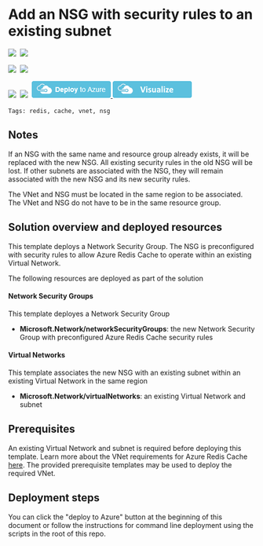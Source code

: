 # Add an NSG with security rules to an existing subnet

<IMG SRC="https://azurequickstartsservice.blob.core.windows.net/badges/201-redis-vnet-nsg/PublicLastTestDate.svg" />&nbsp;
<IMG SRC="https://azurequickstartsservice.blob.core.windows.net/badges/201-redis-vnet-nsg/PublicDeployment.svg" />&nbsp;

<IMG SRC="https://azurequickstartsservice.blob.core.windows.net/badges/201-redis-vnet-nsg/FairfaxLastTestDate.svg" />&nbsp;
<IMG SRC="https://azurequickstartsservice.blob.core.windows.net/badges/201-redis-vnet-nsg/FairfaxDeployment.svg" />&nbsp;

<IMG SRC="https://azurequickstartsservice.blob.core.windows.net/badges/201-redis-vnet-nsg/BestPracticeResult.svg" />&nbsp;
<IMG SRC="https://azurequickstartsservice.blob.core.windows.net/badges/201-redis-vnet-nsg/CredScanResult.svg" />&nbsp;
<a href="https://portal.azure.com/#create/Microsoft.Template/uri/https%3A%2F%2Fraw.githubusercontent.com%2FAzure%2Fazure-quickstart-templates%2Fmaster%2F201-redis-vnet-nsg%2Fazuredeploy.json" target="_blank">
<img src="https://raw.githubusercontent.com/Azure/azure-quickstart-templates/master/1-CONTRIBUTION-GUIDE/images/deploytoazure.png"/>
</a>
<a href="http://armviz.io/#/?load=https%3A%2F%2Fraw.githubusercontent.com%2FAzure%2Fazure-quickstart-templates%2Fmaster%2F201-redis-vnet-nsg%2Fazuredeploy.json" target="_blank">
<img src="https://raw.githubusercontent.com/Azure/azure-quickstart-templates/master/1-CONTRIBUTION-GUIDE/images/visualizebutton.png"/>
</a>

`Tags: redis, cache, vnet, nsg`

## Notes
If an NSG with the same name and resource group already exists, it will be replaced with the new NSG. All existing security rules in the old NSG will be lost. If other subnets are associated with the NSG, they will remain associated with the new NSG and its new security rules.

The VNet and NSG must be located in the same region to be associated. The VNet and NSG do not have to be in the same resource group.

## Solution overview and deployed resources
This template deploys a Network Security Group. The NSG is preconfigured with security rules to allow Azure Redis Cache to operate within an existing Virtual Network.

The following resources are deployed as part of the solution

#### Network Security Groups
This template deployes a Network Security Group

+ **Microsoft.Network/networkSecurityGroups**: the new Network Security Group with preconfigured Azure Redis Cache security rules

#### Virtual Networks
This template associates the new NSG with an existing subnet within an existing Virtual Network in the same region

+ **Microsoft.Network/virtualNetworks**: an existing Virtual Network and subnet

## Prerequisites
An existing Virtual Network and subnet is required before deploying this template. Learn more about the VNet requirements for Azure Redis Cache [here](https://docs.microsoft.com/en-us/azure/redis-cache/cache-how-to-premium-vnet). The provided prerequisite templates may be used to deploy the required VNet.

## Deployment steps
You can click the "deploy to Azure" button at the beginning of this document or follow the instructions for command line deployment using the scripts in the root of this repo.

